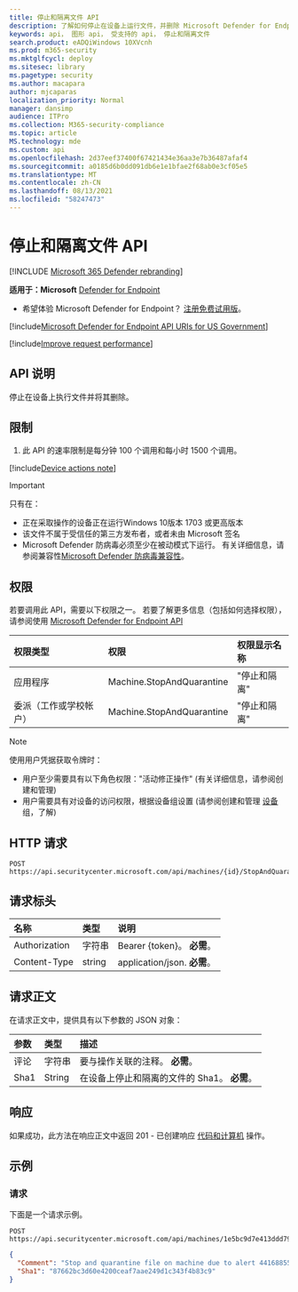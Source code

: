 ```yaml
---
title: 停止和隔离文件 API
description: 了解如何停止在设备上运行文件，并删除 Microsoft Defender for Endpoint 中的文件。 请参阅示例。
keywords: api， 图形 api， 受支持的 api， 停止和隔离文件
search.product: eADQiWindows 10XVcnh
ms.prod: m365-security
ms.mktglfcycl: deploy
ms.sitesec: library
ms.pagetype: security
ms.author: macapara
author: mjcaparas
localization_priority: Normal
manager: dansimp
audience: ITPro
ms.collection: M365-security-compliance
ms.topic: article
MS.technology: mde
ms.custom: api
ms.openlocfilehash: 2d37eef37400f67421434e36aa3e7b36487afaf4
ms.sourcegitcommit: a0185d6b0dd091db6e1e1bfae2f68ab0e3cf05e5
ms.translationtype: MT
ms.contentlocale: zh-CN
ms.lasthandoff: 08/13/2021
ms.locfileid: "58247473"
---
```

# <a name="stop-and-quarantine-file-api"></a>停止和隔离文件 API

[!INCLUDE [Microsoft 365 Defender rebranding](../../includes/microsoft-defender.md)]

**适用于：Microsoft** [Defender for Endpoint](https://go.microsoft.com/fwlink/?linkid=2154037)

- 希望体验 Microsoft Defender for Endpoint？ [注册免费试用版](https://signup.microsoft.com/create-account/signup?products=7f379fee-c4f9-4278-b0a1-e4c8c2fcdf7e&ru=https://aka.ms/MDEp2OpenTrial?ocid=docs-wdatp-exposedapis-abovefoldlink)。

[!include[Microsoft Defender for Endpoint API URIs for US Government](../../includes/microsoft-defender-api-usgov.md)]

[!include[Improve request performance](../../includes/improve-request-performance.md)]

## <a name="api-description"></a>API 说明

停止在设备上执行文件并将其删除。

## <a name="limitations"></a>限制

1. 此 API 的速率限制是每分钟 100 个调用和每小时 1500 个调用。

[!include[Device actions note](../../includes/machineactionsnote.md)]

> [!IMPORTANT]
> 只有在：
>
> - 正在采取操作的设备正在运行Windows 10版本 1703 或更高版本
> - 该文件不属于受信任的第三方发布者，或者未由 Microsoft 签名
> - Microsoft Defender 防病毒必须至少在被动模式下运行。 有关详细信息，请参阅兼容性[Microsoft Defender 防病毒兼容性](/windows/security/threat-protection/microsoft-defender-antivirus/microsoft-defender-antivirus-compatibility)。


## <a name="permissions"></a>权限

若要调用此 API，需要以下权限之一。 若要了解更多信息（包括如何选择权限），请参阅使用 [Microsoft Defender for Endpoint API](apis-intro.md)

权限类型|权限|权限显示名称
:---|:---|:---
应用程序|Machine.StopAndQuarantine|"停止和隔离"
委派（工作或学校帐户）|Machine.StopAndQuarantine|"停止和隔离"

> [!NOTE]
> 使用用户凭据获取令牌时：
>
> - 用户至少需要具有以下角色权限："活动修正操作" (有关详细信息，请参阅创建和管理) [](user-roles.md)
> - 用户需要具有对设备的访问权限，根据设备组设置 (请参阅创建和管理 [设备](machine-groups.md) 组，了解) 

## <a name="http-request"></a>HTTP 请求

```http
POST https://api.securitycenter.microsoft.com/api/machines/{id}/StopAndQuarantineFile
```

## <a name="request-headers"></a>请求标头

名称|类型|说明
:---|:---|:---
Authorization|字符串|Bearer {token}。 **必需**。
Content-Type|string|application/json. **必需**。

## <a name="request-body"></a>请求正文
在请求正文中，提供具有以下参数的 JSON 对象：

参数|类型|描述
:---|:---|:---
评论|字符串|要与操作关联的注释。 **必需**。
Sha1|String|在设备上停止和隔离的文件的 Sha1。 **必需**。

## <a name="response"></a>响应

如果成功，此方法在响应正文中返回 201 - 已创建响应 [代码和计算机](machineaction.md) 操作。

## <a name="example"></a>示例

### <a name="request"></a>请求

下面是一个请求示例。

```http
POST https://api.securitycenter.microsoft.com/api/machines/1e5bc9d7e413ddd7902c2932e418702b84d0cc07/StopAndQuarantineFile 
```

```json
{
  "Comment": "Stop and quarantine file on machine due to alert 441688558380765161_2136280442",
  "Sha1": "87662bc3d60e4200ceaf7aae249d1c343f4b83c9"
}
```
